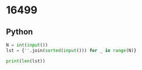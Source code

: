 # 16499

## Python

```python
N = int(input())
lst = {''.join(sorted(input())) for _ in range(N)}

print(len(lst))

```
